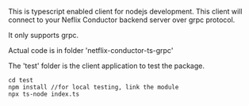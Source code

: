 This is typescript enabled client for nodejs development. This client will connect to your Neflix Conductor backend server over grpc protocol.

It only supports grpc.

Actual code is in folder 'netflix-conductor-ts-grpc'

The 'test' folder is the client application to test the package.
```
cd test
npm install //for local testing, link the module
npx ts-node index.ts
```